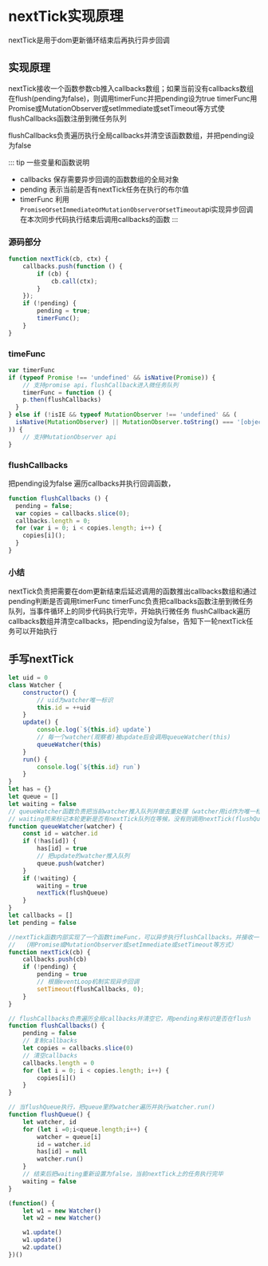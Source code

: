 # nextTick实现原理
nextTick是用于dom更新循环结束后再执行异步回调

## 实现原理
nextTick接收一个函数参数cb推入callbacks数组；如果当前没有callbacks数组在flush(pending为false)，则调用timerFunc并把pending设为true
timerFunc用Promise或MutationObserver或setImmediate或setTimeout等方式使flushCallbacks函数注册到微任务队列
 
flushCallbacks负责遍历执行全局callbacks并清空该函数数组，并把pending设为false

::: tip 一些变量和函数说明
- callbacks 保存需要异步回调的函数数组的全局对象
- pending 表示当前是否有nextTick任务在执行的布尔值
- timerFunc 利用`Promise`or`setImmediate`or`MutationObserver`or`setTimeout`api实现异步回调在本次同步代码执行结束后调用callbacks的函数
:::

### 源码部分
```javascript
function nextTick(cb, ctx) {
    callbacks.push(function () {
        if (cb) {
            cb.call(ctx);
        }
    });
    if (!pending) {
        pending = true;
        timerFunc();
    }
}
```

### timeFunc
```javascript
var timerFunc
if (typeof Promise !== 'undefined' && isNative(Promise)) {
    // 支持promise api，flushCallback进入微任务队列
    timerFunc = function () {
    p.then(flushCallbacks)
  }
} else if (!isIE && typeof MutationObserver !== 'undefined' && (
  isNative(MutationObserver) || MutationObserver.toString() === '[object MutationObserverConstructor]'
)) {
    // 支持MutationObserver api
} 
```

### flushCallbacks
把pending设为false 遍历callbacks并执行回调函数，
```javascript
function flushCallbacks () {
  pending = false;
  var copies = callbacks.slice(0);
  callbacks.length = 0;
  for (var i = 0; i < copies.length; i++) {
    copies[i]();
  }
}
```

### 小结
nextTick负责把需要在dom更新结束后延迟调用的函数推出callbacks数组和通过pending判断是否调用timerFunc
timerFunc负责把callbacks函数注册到微任务队列，当事件循环上的同步代码执行完毕，开始执行微任务
flushCallback遍历callbacks数组并清空callbacks，把pending设为false，告知下一轮nextTick任务可以开始执行

## 手写nextTick
```javascript
let uid = 0
class Watcher {
    constructor() {
        // uid为watcher唯一标识
        this.id = ++uid
    }
    update() {
        console.log(`${this.id} update`)
        // 每一个watcher(观察者)被update后会调用queueWatcher(this)
        queueWatcher(this)
    }
    run() {
        console.log(`${this.id} run`)
    }
}
let has = {}
let queue = []
let waiting = false
// queueWatcher函数负责把当前watcher推入队列并做去重处理（watcher用id作为唯一标识）
// waiting用来标记本轮更新是否有nextTick队列在等候，没有则调用nextTick(flushQueue)清空当前队列的回调任务并把waiting标识为true
function queueWatcher(watcher) {
    const id = watcher.id
    if (!has[id]) {
        has[id] = true
        // 把update的watcher推入队列
        queue.push(watcher)
    }
    if (!waiting) {
        waiting = true
        nextTick(flushQueue)
    }
}
let callbacks = []
let pending = false

//nextTick函数内部实现了一个函数timeFunc，可以异步执行flushCallbacks。并接收一个函数参数推入callbacks数组，等待flushCallbacks时执行
//  （用Promise或MutationObserver或setImmediate或setTimeout等方式）
function nextTick(cb) {
    callbacks.push(cb)
    if (!pending) {
        pending = true
        // 根据eventLoop机制实现异步回调
        setTimeout(flushCallbacks, 0);
    }
}

// flushCallbacks负责遍历全局callbacks并清空它，用pending来标识是否在flush
function flushCallbacks() {
    pending = false
    // 复制callbacks
    let copies = callbacks.slice(0)
    // 清空callbacks
    callbacks.length = 0
    for (let i = 0; i < copies.length; i++) {
        copies[i]()
    }
}

// 当flushQueue执行，把queue里的watcher遍历并执行watcher.run()
function flushQueue() {
    let watcher, id
    for (let i =0;i<queue.length;i++) {
        watcher = queue[i]
        id = watcher.id
        has[id] = null
        watcher.run()
    }
    // 结束后把waiting重新设置为false，当前nextTick上的任务执行完毕
    waiting = false
}

(function() {
    let w1 = new Watcher()
    let w2 = new Watcher()

    w1.update()
    w1.update()
    w2.update()
})()
```
